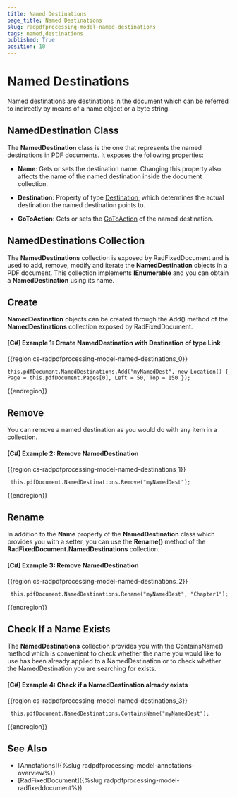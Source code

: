```yaml
---
title: Named Destinations
page_title: Named Destinations
slug: radpdfprocessing-model-named-destinations
tags: named,destinations
published: True
position: 10
---
```


# Named Destinations

Named destinations are destinations in the document which can be referred to indirectly by means of a name object or a byte string.

## NamedDestination Class

The **NamedDestination** class is the one that represents the named destinations in PDF documents. It exposes the following properties:
      

* **Name**: Gets or sets the destination name. Changing this property also affects the name of the named destination inside the document collection.
          

* **Destination**: Property of type [Destination](https://docs.telerik.com/devtools/document-processing/api/Telerik.Windows.Documents.Fixed.Model.Navigation.Destination.html), which determines the actual destination the named destination points to. 
          
* **GoToAction**: Gets or sets the [GoToAction](https://docs.telerik.com/devtools/document-processing/api/Telerik.Windows.Documents.Fixed.Model.Actions.GoToAction.html) of the named destination.


## NamedDestinations Collection

The **NamedDestinations** collection is exposed by RadFixedDocument and is used to add, remove, modify and iterate the **NamedDestination** objects in a PDF document. This collection implements **IEnumerable** and you can obtain a **NamedDestination** using its name.

## Create  

**NamedDestination** objects can be created through the Add() method of the **NamedDestinations** collection exposed by RadFixedDocument.

#### __[C#] Example 1: Create NamedDestination with Destination of type Link__

{{region cs-radpdfprocessing-model-named-destinations_0}}

    this.pdfDocument.NamedDestinations.Add("myNamedDest", new Location() { Page = this.pdfDocument.Pages[0], Left = 50, Top = 150 });
{{endregion}}

## Remove

You can remove a named destination as you would do with any item in a collection.

#### __[C#] Example 2: Remove NamedDestination__

{{region cs-radpdfprocessing-model-named-destinations_1}}

     this.pdfDocument.NamedDestinations.Remove("myNamedDest");
{{endregion}}

## Rename 

In addition to the **Name** property of the **NamedDestination** class which provides you with a setter, you can use the **Rename()** method of the **RadFixedDocument.NamedDestinations** collection.

#### __[C#] Example 3: Remove NamedDestination__

{{region cs-radpdfprocessing-model-named-destinations_2}}

     this.pdfDocument.NamedDestinations.Rename("myNamedDest", "Chapter1");
{{endregion}}

## Check If a Name Exists

The **NamedDestinations** collection provides you with the ContainsName() method which is convenient to check whether the name you would like to use has been already applied to a NamedDestination or to check whether the NamedDestination you are searching for exists.

#### __[C#] Example 4: Check if a NamedDestination already exists__

{{region cs-radpdfprocessing-model-named-destinations_3}}

     this.pdfDocument.NamedDestinations.ContainsName("myNamedDest");
{{endregion}}

## See Also 

* [Annotations]({%slug radpdfprocessing-model-annotations-overview%})
* [RadFixedDocument]({%slug radpdfprocessing-model-radfixeddocument%})